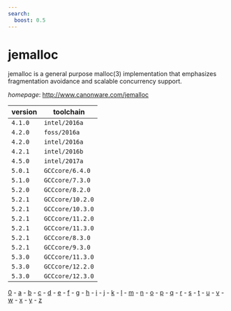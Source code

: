 ```yaml
---
search:
  boost: 0.5
---
```

# jemalloc

jemalloc is a general purpose malloc(3) implementation that emphasizes fragmentation avoidance and  scalable concurrency support.

*homepage*: <http://www.canonware.com/jemalloc>

version | toolchain
--------|----------
``4.1.0`` | ``intel/2016a``
``4.2.0`` | ``foss/2016a``
``4.2.0`` | ``intel/2016a``
``4.2.1`` | ``intel/2016b``
``4.5.0`` | ``intel/2017a``
``5.0.1`` | ``GCCcore/6.4.0``
``5.1.0`` | ``GCCcore/7.3.0``
``5.2.0`` | ``GCCcore/8.2.0``
``5.2.1`` | ``GCCcore/10.2.0``
``5.2.1`` | ``GCCcore/10.3.0``
``5.2.1`` | ``GCCcore/11.2.0``
``5.2.1`` | ``GCCcore/11.3.0``
``5.2.1`` | ``GCCcore/8.3.0``
``5.2.1`` | ``GCCcore/9.3.0``
``5.3.0`` | ``GCCcore/11.3.0``
``5.3.0`` | ``GCCcore/12.2.0``
``5.3.0`` | ``GCCcore/12.3.0``

[0](../0/index.md) - [a](../a/index.md) - [b](../b/index.md) - [c](../c/index.md) - [d](../d/index.md) - [e](../e/index.md) - [f](../f/index.md) - [g](../g/index.md) - [h](../h/index.md) - [i](../i/index.md) - [j](../j/index.md) - [k](../k/index.md) - [l](../l/index.md) - [m](../m/index.md) - [n](../n/index.md) - [o](../o/index.md) - [p](../p/index.md) - [q](../q/index.md) - [r](../r/index.md) - [s](../s/index.md) - [t](../t/index.md) - [u](../u/index.md) - [v](../v/index.md) - [w](../w/index.md) - [x](../x/index.md) - [y](../y/index.md) - [z](../z/index.md)


